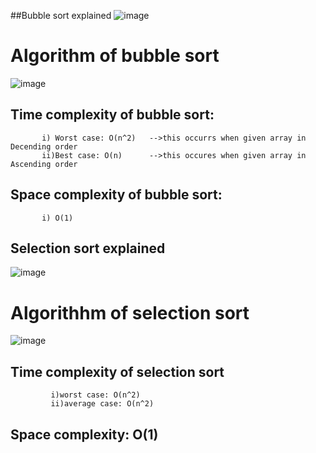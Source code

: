 ##Bubble sort explained
![image](https://user-images.githubusercontent.com/71994991/188211922-882fd114-90d7-48a8-a18b-9d64aa5b0e71.png)
# Algorithm of bubble sort 
![image](https://user-images.githubusercontent.com/71994991/188212178-faa1e933-4882-4b0c-83de-237daa74c82e.png)

## Time complexity of bubble sort:
           i) Worst case: O(n^2)   -->this occurrs when given array in Decending order
           ii)Best case: O(n)      -->this occures when given array in Ascending order
## Space complexity of bubble sort:
           i) O(1)
           



## Selection sort explained
![image](https://user-images.githubusercontent.com/71994991/188209558-4facc35d-9005-4509-ae45-6d40186524de.png)

# Algorithhm of selection sort
![image](https://user-images.githubusercontent.com/71994991/188211585-b248ae60-f816-46b3-a8d3-56b8eadefbf0.png)

## Time complexity of selection sort
             i)worst case: O(n^2)
             ii)average case: O(n^2)
## Space complexity: O(1)
